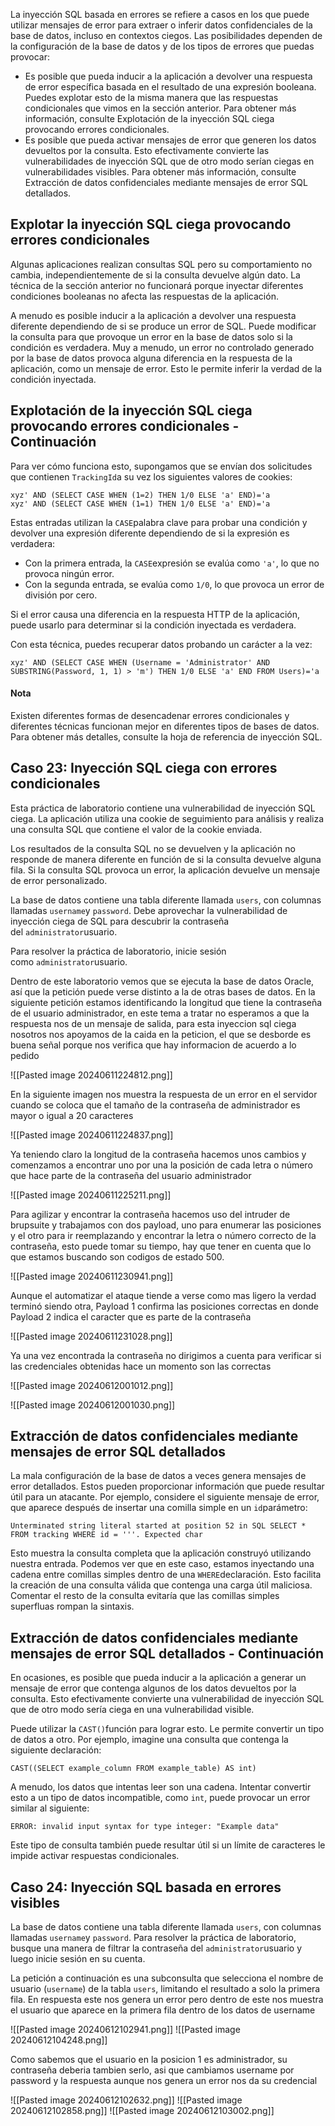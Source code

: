 
La inyección SQL basada en errores se refiere a casos en los que puede utilizar mensajes de error para extraer o inferir datos confidenciales de la base de datos, incluso en contextos ciegos. Las posibilidades dependen de la configuración de la base de datos y de los tipos de errores que puedas provocar:

- Es posible que pueda inducir a la aplicación a devolver una respuesta de error específica basada en el resultado de una expresión booleana. Puedes explotar esto de la misma manera que las respuestas condicionales que vimos en la sección anterior. Para obtener más información, consulte Explotación de la inyección SQL ciega provocando errores condicionales.
- Es posible que pueda activar mensajes de error que generen los datos devueltos por la consulta. Esto efectivamente convierte las vulnerabilidades de inyección SQL que de otro modo serían ciegas en vulnerabilidades visibles. Para obtener más información, consulte Extracción de datos confidenciales mediante mensajes de error SQL detallados.

## Explotar la inyección SQL ciega provocando errores condicionales

Algunas aplicaciones realizan consultas SQL pero su comportamiento no cambia, independientemente de si la consulta devuelve algún dato. La técnica de la sección anterior no funcionará porque inyectar diferentes condiciones booleanas no afecta las respuestas de la aplicación.

A menudo es posible inducir a la aplicación a devolver una respuesta diferente dependiendo de si se produce un error de SQL. Puede modificar la consulta para que provoque un error en la base de datos solo si la condición es verdadera. Muy a menudo, un error no controlado generado por la base de datos provoca alguna diferencia en la respuesta de la aplicación, como un mensaje de error. Esto le permite inferir la verdad de la condición inyectada.

## Explotación de la inyección SQL ciega provocando errores condicionales - Continuación

Para ver cómo funciona esto, supongamos que se envían dos solicitudes que contienen `TrackingId`a su vez los siguientes valores de cookies:

```
xyz' AND (SELECT CASE WHEN (1=2) THEN 1/0 ELSE 'a' END)='a 
xyz' AND (SELECT CASE WHEN (1=1) THEN 1/0 ELSE 'a' END)='a
```

Estas entradas utilizan la `CASE`palabra clave para probar una condición y devolver una expresión diferente dependiendo de si la expresión es verdadera:

- Con la primera entrada, la `CASE`expresión se evalúa como `'a'`, lo que no provoca ningún error.
- Con la segunda entrada, se evalúa como `1/0`, lo que provoca un error de división por cero.

Si el error causa una diferencia en la respuesta HTTP de la aplicación, puede usarlo para determinar si la condición inyectada es verdadera.

Con esta técnica, puedes recuperar datos probando un carácter a la vez:

`xyz' AND (SELECT CASE WHEN (Username = 'Administrator' AND SUBSTRING(Password, 1, 1) > 'm') THEN 1/0 ELSE 'a' END FROM Users)='a`

#### Nota

Existen diferentes formas de desencadenar errores condicionales y diferentes técnicas funcionan mejor en diferentes tipos de bases de datos. Para obtener más detalles, consulte la hoja de referencia de inyección SQL.

## Caso 23:  Inyección SQL ciega con errores condicionales

Esta práctica de laboratorio contiene una vulnerabilidad de inyección SQL ciega. La aplicación utiliza una cookie de seguimiento para análisis y realiza una consulta SQL que contiene el valor de la cookie enviada.

Los resultados de la consulta SQL no se devuelven y la aplicación no responde de manera diferente en función de si la consulta devuelve alguna fila. Si la consulta SQL provoca un error, la aplicación devuelve un mensaje de error personalizado.

La base de datos contiene una tabla diferente llamada `users`, con columnas llamadas `username`y `password`. Debe aprovechar la vulnerabilidad de inyección ciega de SQL para descubrir la contraseña del `administrator`usuario.

Para resolver la práctica de laboratorio, inicie sesión como `administrator`usuario.

Dentro de este laboratorio vemos que se ejecuta la base de datos Oracle, así que la petición puede verse distinto a la de otras bases de datos. 
En la siguiente petición estamos identificando la longitud que tiene la contraseña de el usuario administrador, en este tema a tratar no esperamos a que la respuesta nos de un mensaje de salida, para esta inyeccion sql ciega nosotros nos apoyamos de la caida en la peticion, el que se desborde es buena señal porque nos verifica que hay informacion de acuerdo a lo pedido

![[Pasted image 20240611224812.png]]

En la siguiente imagen nos muestra la respuesta de un error en el servidor cuando se coloca que el tamaño de la contraseña de administrador es mayor o igual a 20 caracteres 

![[Pasted image 20240611224837.png]]

Ya teniendo claro la longitud de la contraseña hacemos unos cambios y comenzamos a encontrar uno por una la posición de cada letra o número que hace parte de la contraseña del usuario administrador

![[Pasted image 20240611225211.png]]

Para agilizar y encontrar la contraseña hacemos uso del intruder de brupsuite y trabajamos con dos payload, uno para enumerar las posiciones y el otro para ir reemplazando y encontrar la letra o número correcto de la contraseña, esto puede tomar su tiempo, hay que tener en cuenta que lo que estamos buscando son codigos de estado 500.

![[Pasted image 20240611230941.png]]

Aunque el automatizar el ataque tiende a verse como mas ligero la verdad terminó siendo otra, Payload 1 confirma las posiciones correctas en donde Payload 2 indica el caracter que es parte de la contraseña 

![[Pasted image 20240611231028.png]]

Ya una vez encontrada la contraseña no dirigimos a cuenta para verificar si las credenciales obtenidas hace un momento son las correctas

![[Pasted image 20240612001012.png]]

![[Pasted image 20240612001030.png]]


## Extracción de datos confidenciales mediante mensajes de error SQL detallados

La mala configuración de la base de datos a veces genera mensajes de error detallados. Estos pueden proporcionar información que puede resultar útil para un atacante. Por ejemplo, considere el siguiente mensaje de error, que aparece después de insertar una comilla simple en un `id`parámetro:

`Unterminated string literal started at position 52 in SQL SELECT * FROM tracking WHERE id = '''. Expected char`

Esto muestra la consulta completa que la aplicación construyó utilizando nuestra entrada. Podemos ver que en este caso, estamos inyectando una cadena entre comillas simples dentro de una `WHERE`declaración. Esto facilita la creación de una consulta válida que contenga una carga útil maliciosa. Comentar el resto de la consulta evitaría que las comillas simples superfluas rompan la sintaxis.

## Extracción de datos confidenciales mediante mensajes de error SQL detallados - Continuación

En ocasiones, es posible que pueda inducir a la aplicación a generar un mensaje de error que contenga algunos de los datos devueltos por la consulta. Esto efectivamente convierte una vulnerabilidad de inyección SQL que de otro modo sería ciega en una vulnerabilidad visible.

Puede utilizar la `CAST()`función para lograr esto. Le permite convertir un tipo de datos a otro. Por ejemplo, imagine una consulta que contenga la siguiente declaración:

`CAST((SELECT example_column FROM example_table) AS int)`

A menudo, los datos que intentas leer son una cadena. Intentar convertir esto a un tipo de datos incompatible, como `int`, puede provocar un error similar al siguiente:

`ERROR: invalid input syntax for type integer: "Example data"`

Este tipo de consulta también puede resultar útil si un límite de caracteres le impide activar respuestas condicionales.

## Caso 24: Inyección SQL basada en errores visibles

La base de datos contiene una tabla diferente llamada `users`, con columnas llamadas `username`y `password`. Para resolver la práctica de laboratorio, busque una manera de filtrar la contraseña del `administrator`usuario y luego inicie sesión en su cuenta.

La petición a continuación es una subconsulta que selecciona el nombre de usuario (`username`) de la tabla `users`, limitando el resultado a solo la primera fila. En respuesta este nos genera un error pero dentro de este nos muestra el usuario que aparece en la primera fila dentro de los datos de username

![[Pasted image 20240612102941.png]]
![[Pasted image 20240612104248.png]]

Como sabemos que el usuario en la posicion 1 es administrador, su contraseña deberia tambien serlo, asi que cambiamos username por password y la respuesta aunque nos genera un error nos da su credencial

![[Pasted image 20240612102632.png]]
![[Pasted image 20240612102858.png]]
![[Pasted image 20240612103002.png]]

